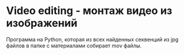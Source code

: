 # Video editing - монтаж видео из изображений
Программа на Python, которая из всех найденных секвенций из jpg файлов в папке с материалами собирает mov файлы.
